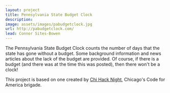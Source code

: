 ```yaml
---
layout: project
title: Pennsylvania State Budget Clock
description: 
image: assets/images/pabudgetclock.jpg
url: http://pabudgetclock.com/
lead: Connor Sites-Bowen
---
```


The Pennsylvania State Budget Clock counts the number of days that the state has gone without a budget. Some background information and news articles about the lack of the budget are provided. Of course, if there is a budget (and there was at the time this was posted), then there won't be a clock!

This project is based on one created by [Chi Hack Night](http://chihacknight.org/), Chicago's Code for America brigade.